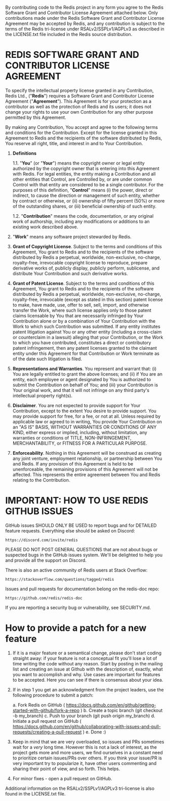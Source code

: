 By contributing code to the Redis project in any form you agree to the Redis Software Grant and
Contributor License Agreement attached below. Only contributions made under the Redis Software Grant
and Contributor License Agreement may be accepted by Redis, and any contribution is subject to the
terms of the Redis tri-license under RSALv2/SSPLv1/AGPLv3 as described in the LICENSE.txt file included in
the Redis source distribution.

# REDIS SOFTWARE GRANT AND CONTRIBUTOR LICENSE AGREEMENT

To specify the intellectual property license granted in any Contribution, Redis Ltd., ("**Redis**")
requires a Software Grant and Contributor License Agreement ("**Agreement**"). This Agreement is for
your protection as a contributor as well as the protection of Redis and its users; it does not
change your rights to use your own Contribution for any other purpose permitted by this Agreement.

By making any Contribution, You accept and agree to the following terms and conditions for the
Contribution. Except for the license granted in this Agreement to Redis and the recipients of the
software distributed by Redis, You reserve all right, title, and interest in and to Your
Contribution.

1. **Definitions**

    1.1. "**You**" (or "**Your**") means the copyright owner or legal entity authorized by the
    copyright owner that is entering into this Agreement with Redis. For legal entities, the entity
    making a Contribution and all other entities that Control, are Controlled by, or are under
    common Control with that entity are considered to be a single contributor. For the purposes of
    this definition, "**Control**" means (i) the power, direct or indirect, to cause the direction
    or management of such entity, whether by contract or otherwise, or (ii) ownership of fifty
    percent (50%) or more of the outstanding shares, or (iii) beneficial ownership of such entity.

    1.2. "**Contribution**" means the code, documentation, or any original work of authorship,
    including any modifications or additions to an existing work described above.

2. "**Work**" means any software project stewarded by Redis.

3. **Grant of Copyright License**. Subject to the terms and conditions of this Agreement, You grant
   to Redis and to the recipients of the software distributed by Redis a perpetual, worldwide,
   non-exclusive, no-charge, royalty-free, irrevocable copyright license to reproduce, prepare
   derivative works of, publicly display, publicly perform, sublicense, and distribute Your
   Contribution and such derivative works.

4. **Grant of Patent License**. Subject to the terms and conditions of this Agreement, You grant to
   Redis and to the recipients of the software distributed by Redis a perpetual, worldwide,
   non-exclusive, no-charge, royalty-free, irrevocable (except as stated in this section) patent
   license to make, have made, use, offer to sell, sell, import, and otherwise transfer the Work,
   where such license applies only to those patent claims licensable by You that are necessarily
   infringed by Your Contribution alone or by a combination of Your Contribution with the Work to
   which such Contribution was submitted. If any entity institutes patent litigation against You or
   any other entity (including a cross-claim or counterclaim in a lawsuit) alleging that your
   Contribution, or the Work to which you have contributed, constitutes a direct or contributory
   patent infringement, then any patent licenses granted to the claimant entity under this Agreement
   for that Contribution or Work terminate as of the date such litigation is filed.

5. **Representations and Warranties**. You represent and warrant that: (i) You are legally entitled
   to grant the above licenses; and (ii) if You are an entity, each employee or agent designated by
   You is authorized to submit the Contribution on behalf of You; and (iii) your Contribution is
   Your original work, and that it will not infringe on any third party's intellectual property
   right(s).

6. **Disclaimer**. You are not expected to provide support for Your Contribution, except to the
   extent You desire to provide support. You may provide support for free, for a fee, or not at all.
   Unless required by applicable law or agreed to in writing, You provide Your Contribution on an
   "AS IS" BASIS, WITHOUT WARRANTIES OR CONDITIONS OF ANY KIND, either express or implied,
   including, without limitation, any warranties or conditions of TITLE, NON-INFRINGEMENT,
   MERCHANTABILITY, or FITNESS FOR A PARTICULAR PURPOSE.

7. **Enforceability**. Nothing in this Agreement will be construed as creating any joint venture,
   employment relationship, or partnership between You and Redis. If any provision of this Agreement
   is held to be unenforceable, the remaining provisions of this Agreement will not be affected.
   This represents the entire agreement between You and Redis relating to the Contribution.

# IMPORTANT: HOW TO USE REDIS GITHUB ISSUES

GitHub issues SHOULD ONLY BE USED to report bugs and for DETAILED feature
requests. Everything else should be asked on Discord:
      
    https://discord.com/invite/redis

PLEASE DO NOT POST GENERAL QUESTIONS that are not about bugs or suspected
bugs in the GitHub issues system. We'll be delighted to help you and provide
all the support on Discord.

There is also an active community of Redis users at Stack Overflow:

    https://stackoverflow.com/questions/tagged/redis

Issues and pull requests for documentation belong on the redis-doc repo:

    https://github.com/redis/redis-doc

If you are reporting a security bug or vulnerability, see SECURITY.md.

# How to provide a patch for a new feature

1. If it is a major feature or a semantical change, please don't start coding
straight away: if your feature is not a conceptual fit you'll lose a lot of
time writing the code without any reason. Start by posting in the mailing list
and creating an issue at Github with the description of, exactly, what you want
to accomplish and why. Use cases are important for features to be accepted.
Here you can see if there is consensus about your idea.

2. If in step 1 you get an acknowledgment from the project leaders, use the
   following procedure to submit a patch:

    a. Fork Redis on GitHub ( https://docs.github.com/en/github/getting-started-with-github/fork-a-repo )
    b. Create a topic branch (git checkout -b my_branch)
    c. Push to your branch (git push origin my_branch)
    d. Initiate a pull request on GitHub ( https://docs.github.com/en/github/collaborating-with-issues-and-pull-requests/creating-a-pull-request )
    e. Done :)

3. Keep in mind that we are very overloaded, so issues and PRs sometimes wait
for a *very* long time. However this is not a lack of interest, as the project
gets more and more users, we find ourselves in a constant need to prioritize
certain issues/PRs over others. If you think your issue/PR is very important
try to popularize it, have other users commenting and sharing their point of
view, and so forth. This helps.

4. For minor fixes - open a pull request on GitHub.

Additional information on the RSALv2/SSPLv1/AGPLv3 tri-license is also found in the LICENSE.txt file.
